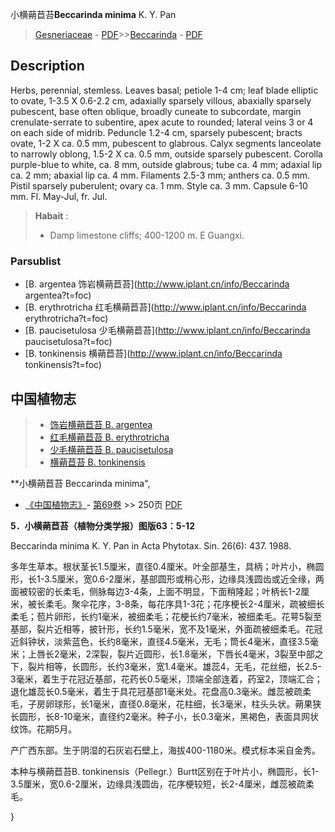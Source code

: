 小横蒴苣苔**Beccarinda minima** K. Y. Pan

> [Gesneriaceae](http://www.iplant.cn/info/Gesneriaceae?t=foc) - [PDF](http://www.iplant.cn/foc/pdf/Gesneriaceae.pdf)>>[Beccarinda](http://www.iplant.cn/info/Beccarinda?t=foc) - [PDF](http://www.iplant.cn/foc/pdf/Beccarinda.pdf)

## Description

Herbs, perennial, stemless. Leaves basal; petiole 1-4 cm; leaf blade elliptic to ovate, 1-3.5 X 0.6-2.2 cm, adaxially sparsely villous, abaxially sparsely pubescent, base often oblique, broadly cuneate to subcordate, margin crenulate-serrate to subentire, apex acute to rounded; lateral veins 3 or 4 on each side of midrib. Peduncle 1.2-4 cm, sparsely pubescent; bracts ovate, 1-2 X ca. 0.5 mm, pubescent to glabrous. Calyx segments lanceolate to narrowly oblong, 1.5-2 X ca. 0.5 mm, outside sparsely pubescent. Corolla purple-blue to white, ca. 8 mm, outside glabrous; tube ca. 4 mm; adaxial lip ca. 2 mm; abaxial lip ca. 4 mm. Filaments 2.5-3 mm; anthers ca. 0.5 mm. Pistil sparsely puberulent; ovary ca. 1 mm. Style ca. 3 mm. Capsule 6-10 mm. Fl. May-Jul, fr. Jul.

> **Habait** : 
>* Damp limestone cliffs; 400-1200 m. E Guangxi.

### Parsublist

* [B.  argentea  饰岩横蒴苣苔](http://www.iplant.cn/info/Beccarinda argentea?t=foc)
* [B.  erythrotricha  红毛横蒴苣苔](http://www.iplant.cn/info/Beccarinda erythrotricha?t=foc)
* [B.  paucisetulosa  少毛横蒴苣苔](http://www.iplant.cn/info/Beccarinda paucisetulosa?t=foc)
* [B.  tonkinensis  横蒴苣苔](http://www.iplant.cn/info/Beccarinda tonkinensis?t=foc)

## 中国植物志

> * [饰岩横蒴苣苔  B.  argentea](Beccarinda-argentea-饰岩横蒴苣苔.md)
> * [红毛横蒴苣苔  B.  erythrotricha](Beccarinda-erythrotricha-红毛横蒴苣苔.md)
> * [少毛横蒴苣苔  B.  paucisetulosa](Beccarinda-paucisetulosa-少毛横蒴苣苔.md)
> * [横蒴苣苔  B.  tonkinensis](Beccarinda-tonkinensis-横蒴苣苔.md)

**小横蒴苣苔 Beccarinda minima",

* [《中国植物志》](http://www.iplant.cn/frps)- [第69卷](http://www.iplant.cn/frps/vol/69) >> 250页 [PDF](http://www.iplant.cn/frps/pdf/69/250a.pdf)

**5．小横蒴苣苔（植物分类学报）图版63：5-12**

Beccarinda minima K. Y. Pan in Acta Phytotax. Sin. 26(6): 437. 1988.

多年生草本。根状茎长1.5厘米，直径0.4厘米。叶全部基生，具柄；叶片小，椭圆形，长1-3.5厘米，宽0.6-2厘米，基部圆形或稍心形，边缘具浅圆齿或近全缘，两面被较密的长柔毛，侧脉每边3-4条，上面不明显，下面稍隆起；叶柄长1-2厘米，被长柔毛。聚伞花序，3-8条，每花序具1-3花；花序梗长2-4厘米，疏被细长柔毛；苞片卵形，长约1毫米，被细柔毛；花梗长约7毫米，被细柔毛。花萼5裂至基部，裂片近相等，披针形，长约1.5毫米，宽不及1毫米，外面疏被细柔毛。花冠近斜钟状，淡紫蓝色，长约8毫米，直径4.5毫米，无毛；筒长4毫米，直径3.5毫米；上唇长2毫米，2深裂，裂片近圆形，长1.8毫米，下唇长4毫米，3裂至中部之下，裂片相等，长圆形，长约3毫米，宽1.4毫米。雄蕊4，无毛，花丝细，长2.5-3毫米，着生于花冠近基部，花药长0.5毫米，顶端全部连着，药室2，顶端汇合；退化雄蕊长0.5毫米，着生于具花冠基部1毫米处。花盘高0.3毫米。雌蕊被疏柔毛，子房卵球形，长1毫米，直径0.8毫米，花柱细，长3毫米，柱头头状。蒴果狭长圆形，长8-10毫米，直径约2毫米。种子小，长0.3毫米，黑褐色，表面具网状纹饰。花期5月。

产广西东部。生于阴湿的石灰岩石壁上，海拔400-1180米。模式标本采自金秀。

本种与横蒴苣苔B. tonkinensis（Pellegr.）Burtt区别在于叶片小，椭圆形，长1-3.5厘米，宽0.6-2厘米，边缘具浅圆齿，花序梗较短，长2-4厘米，雌蕊被疏柔毛。

}